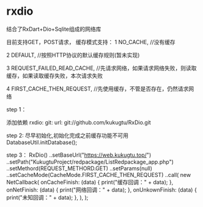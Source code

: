 # rxdio

结合了RxDart+Dio+Sqlite组成的网络库

目前支持GET，POST请求，
缓存模式支持：
1 NO_CACHE, //没有缓存

2 DEFAULT, //按照HTTP协议的默认缓存规则(暂未实现)

3 REQUEST_FAILED_READ_CACHE, //先请求网络，如果请求网络失败，则读取缓存，如果读取缓存失败，本次请求失败

4 FIRST_CACHE_THEN_REQUEST, //先使用缓存，不管是否存在，仍然请求网络




step 1：

添加依赖
rxdio:
    git:
      url: git://github.com/kukugtu/RxDio.git

step 2:
尽早初始化,初始化完成之前缓存功能不可用
DatabaseUtil.initDatabase();

step 3：
RxDio<String>()
  ..setBaseUrl("https://web.kukugtu.top/")
  ..setPath("KukugtuProject/redpackage/ListRedpackage_app.php")
  ..setMethord(REQUEST_METHORD.GET)
  ..setParams(null)
  ..setCacheMode(CacheMode.FIRST_CACHE_THEN_REQUEST)
  ..call(
    new NetCallback(
      onCacheFinish: (data) {
        print("缓存回调：" + data);
      },
      onNetFinish: (data) {
        print("网络回调：" + data);
      },
      onUnkownFinish: (data) {
        print("未知回调：" + data);
      },
    ),
  );
